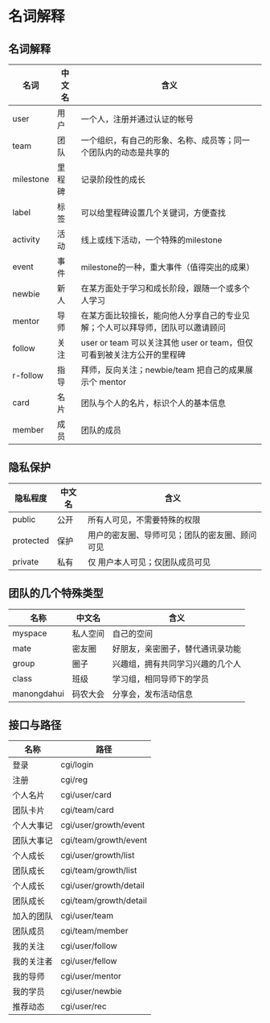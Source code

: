# 名词解释

## 名词解释
名词 | 中文名 | 含义
----|----|----
user | 用户 | 一个人，注册并通过认证的帐号
team | 团队 | 一个组织，有自己的形象、名称、成员等；同一个团队内的动态是共享的
milestone | 里程碑 | 记录阶段性的成长
label | 标签 | 可以给里程碑设置几个关键词，方便查找
activity | 活动 | 线上或线下活动，一个特殊的milestone
event | 事件 | milestone的一种，重大事件（值得突出的成果）
newbie | 新人 | 在某方面处于学习和成长阶段，跟随一个或多个人学习
mentor | 导师 | 在某方面比较擅长，能向他人分享自己的专业见解；个人可以拜导师，团队可以邀请顾问
follow | 关注 |  user or team 可以关注其他 user or team，但仅可看到被关注方公开的里程碑
r-follow | 指导 | 拜师，反向关注；newbie/team 把自己的成果展示个 mentor
card | 名片 | 团队与个人的名片，标识个人的基本信息
member | 成员 | 团队的成员

## 隐私保护
隐私程度 | 中文名 | 含义
----|----|----
public | 公开 | 所有人可见，不需要特殊的权限
protected | 保护 | 用户的密友圈、导师可见；团队的密友圈、顾问可见
private | 私有 | 仅 用户本人可见；仅团队成员可见

## 团队的几个特殊类型
名称 | 中文名 | 含义
----|----|----
myspace | 私人空间 | 自己的空间
mate | 密友圈| 好朋友，亲密圈子，替代通讯录功能
group | 圈子 | 兴趣组，拥有共同学习兴趣的几个人
class | 班级 | 学习组，相同导师下的学员
manongdahui | 码农大会 | 分享会，发布活动信息

## 接口与路径
名称|路径
----|----
登录 | cgi/login
注册 | cgi/reg
个人名片 | cgi/user/card
团队卡片 | cgi/team/card
个人大事记 | cgi/user/growth/event
团队大事记 | cgi/team/growth/event
个人成长 | cgi/user/growth/list
团队成长 | cgi/team/growth/list
个人成长 | cgi/user/growth/detail
团队成长 | cgi/team/growth/detail
加入的团队 | cgi/user/team
团队成员 | cgi/team/member
我的关注 | cgi/user/follow
我的关注者 | cgi/user/fellow
我的导师 | cgi/user/mentor
我的学员 | cgi/user/newbie
推荐动态 | cgi/user/rec
